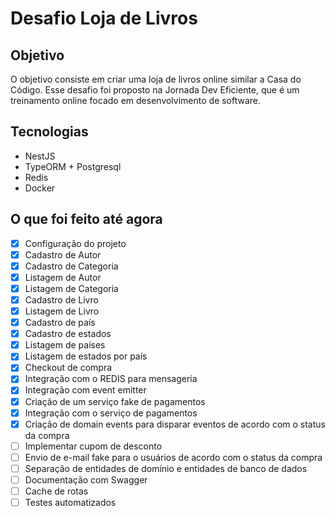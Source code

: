 # Desafio Loja de Livros

## Objetivo

O objetivo consiste em criar uma loja de livros online similar a Casa do Código. Esse desafio foi proposto na Jornada Dev Eficiente, que é um treinamento online focado em desenvolvimento de software.

## Tecnologias

- NestJS
- TypeORM + Postgresql
- Redis
- Docker

## O que foi feito até agora

- [x] Configuração do projeto
- [x] Cadastro de Autor
- [x] Cadastro de Categoria
- [x] Listagem de Autor
- [x] Listagem de Categoria
- [x] Cadastro de Livro
- [x] Listagem de Livro
- [x] Cadastro de país
- [x] Cadastro de estados
- [x] Listagem de países
- [x] Listagem de estados por país
- [x] Checkout de compra
- [x] Integração com o REDIS para mensageria
- [x] Integração com event emitter
- [x] Criação de um serviço fake de pagamentos
- [x] Integração com o serviço de pagamentos
- [x] Criação de domain events para disparar eventos de acordo com o status da compra
- [ ] Implementar cupom de desconto
- [ ] Envio de e-mail fake para o usuários de acordo com o status da compra
- [ ] Separação de entidades de domínio e entidades de banco de dados
- [ ] Documentação com Swagger
- [ ] Cache de rotas
- [ ] Testes automatizados
